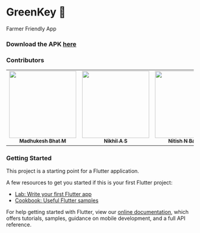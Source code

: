# GreenKey 🌱

Farmer Friendly App

### Download the APK [here](https://github.com/nitishnb/GreenKey/raw/master/build/app/outputs/apk/debug/app-debug.apk)

### Contributors

<table>
  <tr>

<td align="center"><a href="https://github.com/madhukeshbhatm-99"><img src="https://media-exp1.licdn.com/dms/image/C5603AQFCpBAS4NfRPA/profile-displayphoto-shrink_800_800/0/1640459524186?e=1648684800&v=beta&t=UDsN5ChUzI-e7ZU-x4EO2P7rJIjCwBHJrH_f7qtP1Dk" width="180px;" alt=""/><br /><sub><b>Madhukesh Bhat M</b></sub></a><br />

  <td align="center"><a href="https://github.com/Nikhil5320"><img src="https://media-exp1.licdn.com/dms/image/C5603AQFCpBAS4NfRPA/profile-displayphoto-shrink_800_800/0/1640459524186?e=1648684800&v=beta&t=UDsN5ChUzI-e7ZU-x4EO2P7rJIjCwBHJrH_f7qtP1Dk" width="180px;" alt=""/><br /><sub><b>Nikhil A S</b></sub></a><br />

  <td align="center"><a href="https://github.com/nitishnb"><img src="https://media-exp1.licdn.com/dms/image/C5603AQGbQt9fJj9NtQ/profile-displayphoto-shrink_800_800/0/1638449415089?e=1648684800&v=beta&t=8eYu1wl4Nd5rmJv91ikKH6G7OUr8oAcww6es72FdZ9s" width="180px;" alt=""/><br /><sub><b>Nitish N Banakar</b></sub></a><br />
  <td align="center"><sub><b>Pranav Jagadeesh</b></sub><br />
</tr>
</table>

### Getting Started

This project is a starting point for a Flutter application.

A few resources to get you started if this is your first Flutter project:

- [Lab: Write your first Flutter app](https://flutter.dev/docs/get-started/codelab)
- [Cookbook: Useful Flutter samples](https://flutter.dev/docs/cookbook)

For help getting started with Flutter, view our
[online documentation](https://flutter.dev/docs), which offers tutorials,
samples, guidance on mobile development, and a full API reference.
